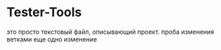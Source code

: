 # Tester-Tools
это просто текстовый файл, описывающий проект. проба изменения ветками
еще одно изменение